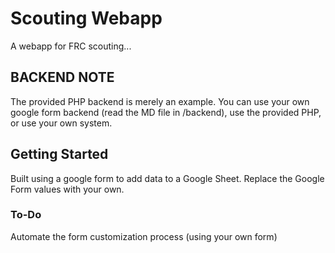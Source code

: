 # Scouting Webapp

A webapp for FRC scouting...

## BACKEND NOTE

The provided PHP backend is merely an example. You can use your own google form backend (read the MD file in /backend), use the provided PHP, or use your own system.

## Getting Started

Built using a google form to add data to a Google Sheet. Replace the Google Form values with your own.

### To-Do

Automate the form customization process (using your own form)
